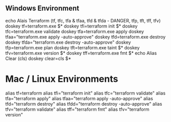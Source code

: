 ## Windows Environment
echo Alais Terraform (tf, tfc, tfa & tfaa, tfd & tfda - DANGER, tfp, tft, tff, tfv)
doskey tf=terraform.exe $*
doskey tfi=terraform init $*
doskey tfc=terraform.exe validate
doskey tfa=terraform.exe apply
doskey tfaa="terraform.exe apply -auto-approve"
doskey tfd=terraform.exe destroy
doskey tfda="terraform.exe destroy -auto-approve"
doskey tfp=terraform.exe plan
doskey tft=terraform.exe taint $*
doskey tfv=terraform.exe version $*
doskey tff=terraform.exe fmt $*
echo Alias Clear (cls)
doskey clear=cls $*

# Mac / Linux Environments
alias tf=terraform
alias tfi="terraform init"
alias tfc="terraform validate"
alias tfa="terraform apply"
alias tfaa="terraform apply -auto-approve"
alias tfd="terraform destroy"
alias tfdd="terraform destroy -auto-approve"
alias tfv="terraform validate"
alias tff="terraform fmt"
alias tfv="terraform version"